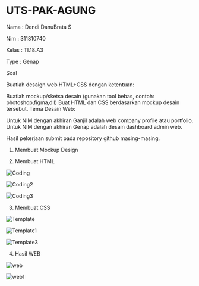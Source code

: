 # UTS-PAK-AGUNG

Nama  : Dendi DanuBrata S

Nim   : 311810740

Kelas : TI.18.A3

Type  : Genap

Soal

Buatlah desaign web HTML+CSS dengan ketentuan:

Buatlah mockup/sketsa desain (gunakan tool bebas, contoh: photoshop,figma,dll)
Buat HTML dan CSS berdasarkan mockup desain tersebut.
Tema Desain Web:

Untuk NIM dengan akhiran Ganjil adalah web company profile atau portfolio.
Untuk NIM dengan akhiran Genap adalah desain dashboard admin web.

Hasil pekerjaan submit pada repository github masing-masing.

1. Membuat Mockup Design


2. Membuat HTML

![Coding](https://user-images.githubusercontent.com/46511665/80855186-cf552900-8bf3-11ea-85ca-89aec2e468b9.png)

![Coding2](https://user-images.githubusercontent.com/46511665/80855191-e136cc00-8bf3-11ea-8fa9-179ad95eb27e.png)

![Coding3](https://user-images.githubusercontent.com/46511665/80855194-eb58ca80-8bf3-11ea-8f04-f0ad76f7ad10.png)

3. Membuat CSS

![Template](https://user-images.githubusercontent.com/46511665/80855269-ada87180-8bf4-11ea-948d-7b9f5a5b43be.png)

![Template1](https://user-images.githubusercontent.com/46511665/80855249-789c1f00-8bf4-11ea-904b-e840eaf87d26.png)

![Template3](https://user-images.githubusercontent.com/46511665/80855252-7b970f80-8bf4-11ea-9c36-c30d2bca3abb.png)

4. Hasil WEB

![web](https://user-images.githubusercontent.com/46511665/80855259-92d5fd00-8bf4-11ea-9a3b-40e975d94050.png)

![web1](https://user-images.githubusercontent.com/46511665/80855261-99fd0b00-8bf4-11ea-8537-6604059f7250.png)
